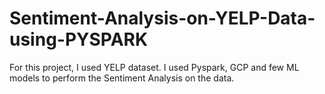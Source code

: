 # Sentiment-Analysis-on-YELP-Data-using-PYSPARK

For this project, I used YELP dataset. I used Pyspark, GCP and few ML models to perform the Sentiment Analysis on the data.
